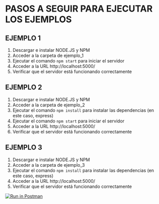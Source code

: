 # PASOS A SEGUIR PARA EJECUTAR LOS EJEMPLOS

## EJEMPLO 1

1. Descargar e instalar NODE.JS y NPM
2. Acceder a la carpeta de ejemplo_1
3. Ejecutar el comando `npm start` para iniciar el servidor
4. Acceder a la URL http://localhost:5000/
5. Verificar que el servidor está funcionando correctamente

## EJEMPLO 2
1. Descargar e instalar NODE.JS y NPM
2. Acceder a la carpeta de ejemplo_2
3. Ejecutar el comando `npm install` para instalar las dependencias (en este caso, express)
4. Ejecutar el comando `npm start` para iniciar el servidor
5. Acceder a la URL http://localhost:5000/
6. Verificar que el servidor está funcionando correctamente

## EJEMPLO 3
1. Descargar e instalar NODE.JS y NPM
2. Acceder a la carpeta de ejemplo_3
3. Ejecutar el comando `npm install` para instalar las dependencias (en este caso, express)
4. Acceder a la URL http://localhost:5000/
5. Verificar que el servidor está funcionando correctamente


[![Run in Postman](https://run.pstmn.io/button.svg)](https://app.getpostman.com/run-collection/21047550-c3571046-6b68-4ae0-b03d-2c8732e63dc2?action=collection%2Ffork&collection-url=entityId%3D21047550-c3571046-6b68-4ae0-b03d-2c8732e63dc2%26entityType%3Dcollection%26workspaceId%3D1f4f77c5-eb75-4ee8-99d0-fbd51cc092df)
